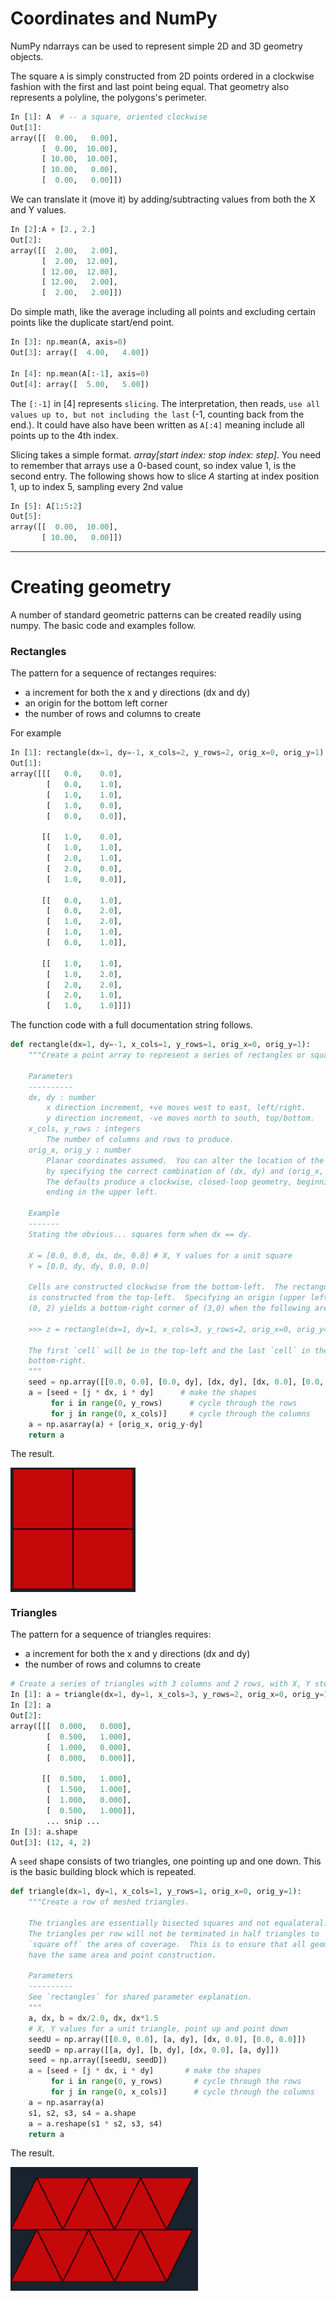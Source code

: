 # Coordinates and NumPy

NumPy ndarrays can be used to represent simple 2D and 3D geometry objects.

The square ``A`` is simply constructed from 2D points ordered in a clockwise fashion with the first and last point being equal.
That geometry also represents a polyline, the polygons's perimeter.

```python
In [1]: A  # -- a square, oriented clockwise
Out[1]:
array([[  0.00,   0.00],
       [  0.00,  10.00],
       [ 10.00,  10.00],
       [ 10.00,   0.00],
       [  0.00,   0.00]])
```

We can translate it (move it) by adding/subtracting values from both the X and Y values.
```python
In [2]:A + [2., 2.]
Out[2]:
array([[  2.00,   2.00],
       [  2.00,  12.00],
       [ 12.00,  12.00],
       [ 12.00,   2.00],
       [  2.00,   2.00]])
```
Do simple math, like the average including all points and excluding certain points like the duplicate start/end point.

```python
In [3]: np.mean(A, axis=0)
Out[3]: array([  4.00,   4.00])

In [4]: np.mean(A[:-1], axis=0)
Out[4]: array([  5.00,   5.00])
```
The ``[:-1]`` in [4] represents `slicing`.  The interpretation, then reads, `use all values up to, but not including the last` (-1, counting back from the end.).
It could have also have been written as ``A[:4]`` meaning include all points up to the 4th index.

Slicing takes a simple format.  *array[start index: stop index: step]*.  You need to remember that arrays use a 0-based count, so index value 1, is the second entry.
The following shows how to slice *A* starting at index position 1, up to index 5, sampling every 2nd value
```python
In [5]: A[1:5:2]
Out[5]: 
array([[  0.00,  10.00],
       [ 10.00,   0.00]])
```

----
# Creating geometry

A number of standard geometric patterns can be created readily using numpy.  The basic code and examples follow.

### Rectangles

The pattern for a sequence of rectanges requires:
  - a increment for both the x and y directions (dx and dy)
  - an origin for the bottom left corner
  - the number of rows and columns to create

For example
```python
In [1]: rectangle(dx=1, dy=-1, x_cols=2, y_rows=2, orig_x=0, orig_y=1)
Out[1]: 
array([[[   0.0,    0.0],
        [   0.0,    1.0],
        [   1.0,    1.0],
        [   1.0,    0.0],
        [   0.0,    0.0]],

       [[   1.0,    0.0],
        [   1.0,    1.0],
        [   2.0,    1.0],
        [   2.0,    0.0],
        [   1.0,    0.0]],

       [[   0.0,    1.0],
        [   0.0,    2.0],
        [   1.0,    2.0],
        [   1.0,    1.0],
        [   0.0,    1.0]],

       [[   1.0,    1.0],
        [   1.0,    2.0],
        [   2.0,    2.0],
        [   2.0,    1.0],
        [   1.0,    1.0]]])
```

The function code with a full documentation string follows.

```python
def rectangle(dx=1, dy=-1, x_cols=1, y_rows=1, orig_x=0, orig_y=1):
    """Create a point array to represent a series of rectangles or squares.

    Parameters
    ----------
    dx, dy : number
        x direction increment, +ve moves west to east, left/right.
        y direction increment, -ve moves north to south, top/bottom.
    x_cols, y_rows : integers
        The number of columns and rows to produce.
    orig_x, orig_y : number
        Planar coordinates assumed.  You can alter the location of the origin
        by specifying the correct combination of (dx, dy) and (orig_x, orig_y).
        The defaults produce a clockwise, closed-loop geometry, beginning and
        ending in the upper left.

    Example
    -------
    Stating the obvious... squares form when dx == dy.

    X = [0.0, 0.0, dx, dx, 0.0] # X, Y values for a unit square
    Y = [0.0, dy, dy, 0.0, 0.0]

    Cells are constructed clockwise from the bottom-left.  The rectangular grid
    is constructed from the top-left.  Specifying an origin (upper left) of
    (0, 2) yields a bottom-right corner of (3,0) when the following are used.

    >>> z = rectangle(dx=1, dy=1, x_cols=3, y_rows=2, orig_x=0, orig_y=2)

    The first `cell` will be in the top-left and the last `cell` in the
    bottom-right.
    """
    seed = np.array([[0.0, 0.0], [0.0, dy], [dx, dy], [dx, 0.0], [0.0, 0.0]])
    a = [seed + [j * dx, i * dy]      # make the shapes
         for i in range(0, y_rows)      # cycle through the rows
         for j in range(0, x_cols)]     # cycle through the columns
    a = np.asarray(a) + [orig_x, orig_y-dy]
    return a
```
The result.

<img src="../images/rectangles.png" align="center" width="200"/>

### Triangles


The pattern for a sequence of triangles requires:
  - a increment for both the x and y directions (dx and dy)
  - the number of rows and columns to create

```python
# Create a series of triangles with 3 columns and 2 rows, with X, Y steps of 1x1.  The lower left is at (0, 0).
In [1]: a = triangle(dx=1, dy=1, x_cols=3, y_rows=2, orig_x=0, orig_y=1)
In [2]: a
Out[2]: 
array([[[  0.000,   0.000],
        [  0.500,   1.000],
        [  1.000,   0.000],
        [  0.000,   0.000]],

       [[  0.500,   1.000],
        [  1.500,   1.000],
        [  1.000,   0.000],
        [  0.500,   1.000]],
        ... snip ...
In [3]: a.shape
Out[3]: (12, 4, 2)
```


A `seed` shape consists of two triangles, one pointing up and one down.  This is the basic building block which is repeated.

```python
def triangle(dx=1, dy=1, x_cols=1, y_rows=1, orig_x=0, orig_y=1):
    """Create a row of meshed triangles.

    The triangles are essentially bisected squares and not equalateral.
    The triangles per row will not be terminated in half triangles to
    `square off` the area of coverage.  This is to ensure that all geometries
    have the same area and point construction.

    Parameters
    ----------
    See `rectangles` for shared parameter explanation.
    """
    a, dx, b = dx/2.0, dx, dx*1.5
    # X, Y values for a unit triangle, point up and point down
    seedU = np.array([[0.0, 0.0], [a, dy], [dx, 0.0], [0.0, 0.0]])
    seedD = np.array([[a, dy], [b, dy], [dx, 0.0], [a, dy]])
    seed = np.array([seedU, seedD])
    a = [seed + [j * dx, i * dy]       # make the shapes
         for i in range(0, y_rows)       # cycle through the rows
         for j in range(0, x_cols)]      # cycle through the columns
    a = np.asarray(a)
    s1, s2, s3, s4 = a.shape
    a = a.reshape(s1 * s2, s3, s4)
    return a
```
The result.

<img src="../images/triangles.png" align="center" width="300"/>
